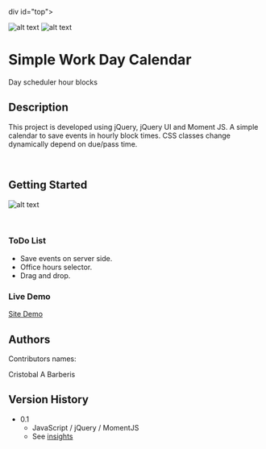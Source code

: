 div id="top"></div>

![alt text](https://img.shields.io/badge/ver.-0.1-green)
![alt text](https://img.shields.io/badge/status-passing-green)
# Simple Work Day Calendar

Day scheduler hour blocks


## Description

This project is developed using jQuery, jQuery UI and Moment JS. A simple calendar to save events in hourly block times. CSS classes change dynamically depend on due/pass time. 

<br/>

## Getting Started

![alt text](https://github.com/brberis/jq-mt-cal-app/blob/main/Develop/assets/images/web.png)

<br/>

### ToDo List 

* Save events on server side.
* Office hours selector.
* Drag and drop.


### Live Demo  

[Site Demo](https://brberis.github.io/jq-mt-cal-app/Develop)


## Authors

Contributors names:

Cristobal A Barberis  


## Version History

* 0.1
    * JavaScript / jQuery / MomentJS
    * See [insights](https://github.com/brberis/jq-mt-cal-app/pulse)


